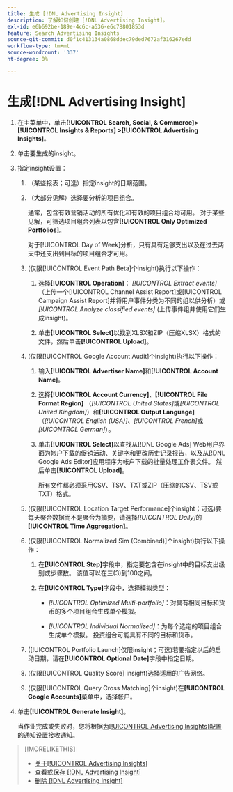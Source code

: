 ```yaml
---
title: 生成 [!DNL Advertising Insight]
description: 了解如何创建 [!DNL Advertising Insight]。
exl-id: e6b692be-189e-4c6c-a536-e6c78801853d
feature: Search Advertising Insights
source-git-commit: d0f1c413134a0868ddec79ded7672af316267edd
workflow-type: tm+mt
source-wordcount: '337'
ht-degree: 0%

---
```


# 生成[!DNL Advertising Insight]

1. 在主菜单中，单击&#x200B;**[!UICONTROL Search, Social, & Commerce]> [!UICONTROL Insights & Reports] >[!UICONTROL Advertising Insights]**。

2. 单击要生成的insight。

3. 指定insight设置：

   1. （某些报表；可选）指定insight的日期范围。

   2. （大部分见解）选择要分析的项目组合。

      通常，包含有效营销活动的所有优化和有效的项目组合均可用。 对于某些见解，可筛选项目组合列表以包含&#x200B;**[!UICONTROL Only Optimized Portfolios]**。

      对于[!UICONTROL Day of Week]分析，只有具有足够支出以及在过去两天中还支出到目标的项目组合才可用。

   3. (仅限[!UICONTROL Event Path Beta]个insight)执行以下操作：

      1. 选择&#x200B;**[!UICONTROL Operation]**： *[!UICONTROL Extract events]* （上传一个[!UICONTROL Channel Assist Report]或[!UICONTROL Campaign Assist Report]并将用户事件分类为不同的组以供分析）或&#x200B;*[!UICONTROL Analyze classified events]* (上传事件组并使用它们生成insight)。

      1. 单击&#x200B;**[!UICONTROL Select]**&#x200B;以找到XLSX和ZIP（压缩XLSX）格式的文件，然后单击&#x200B;**[!UICONTROL Upload]**。

   4. (仅限[!UICONTROL Google Account Audit]个insight)执行以下操作：

      1. 输入&#x200B;**[!UICONTROL Advertiser Name]**&#x200B;和&#x200B;**[!UICONTROL Account Name]**。

      1. 选择&#x200B;**[!UICONTROL Account Currency]**、**[!UICONTROL File Format Region]** （*[!UICONTROL United States]*&#x200B;或&#x200B;*[!UICONTROL United Kingdom]*）和&#x200B;**[!UICONTROL Output Language]** （*[!UICONTROL English (USA)]*、*[!UICONTROL French]*&#x200B;或&#x200B;*[!UICONTROL German]*）。

      1. 单击&#x200B;**[!UICONTROL Select]**&#x200B;以查找从[!DNL Google Ads] Web用户界面为帐户下载的促销活动、关键字和更改历史记录报告，以及从[!DNL Google Ads Editor]应用程序为帐户下载的批量处理工作表文件。 然后单击&#x200B;**[!UICONTROL Upload]**。

         所有文件都必须采用CSV、TSV、TXT或ZIP（压缩的CSV、TSV或TXT）格式。

   5. (仅限[!UICONTROL Location Target Performance]个insight；可选)要每天聚合数据而不是聚合为摘要，请选择&#x200B;*[!UICONTROL Daily]*&#x200B;的&#x200B;**[!UICONTROL Time Aggregation]**。

   6. (仅限[!UICONTROL Normalized Sim (Combined)]个insight)执行以下操作：

      1. 在&#x200B;**[!UICONTROL Step]**&#x200B;字段中，指定要包含在insight中的目标支出级别或步骤数。 该值可以在三(3)到100之间。

      1. 在&#x200B;**[!UICONTROL Type]**&#x200B;字段中，选择模拟类型：

         * *[!UICONTROL Optimized Multi-portfolio]*：对具有相同目标和货币的多个项目组合生成单个模拟。

         * *[!UICONTROL Individual Normalized]*：为每个选定的项目组合生成单个模拟。 投资组合可能具有不同的目标和货币。

   7. ([!UICONTROL Portfolio Launch]仅限insight；可选)若要指定以后的启动日期，请在&#x200B;**[!UICONTROL Optional Date]**&#x200B;字段中指定日期。

   8. (仅限[!UICONTROL Quality Score] insight)选择适用的广告网络。

   9. (仅限[!UICONTROL Query Cross Matching]个insight)在&#x200B;**[!UICONTROL Google Accounts]**&#x200B;菜单中，选择帐户。

4. 单击&#x200B;**[!UICONTROL Generate Insight]**。

   当作业完成或失败时，您将根据[为[!UICONTROL Advertising Insights]配置的通知设置](/help/search-social-commerce/notifications/notification-edit.md)接收通知。

>[!MORELIKETHIS]
>
>* [关于[!UICONTROL Advertising Insights]](insight-about.md)
>* [查看或保存 [!DNL Advertising Insight]](insight-view-save.md)
>* [删除 [!DNL Advertising Insight]](insight-delete.md)
